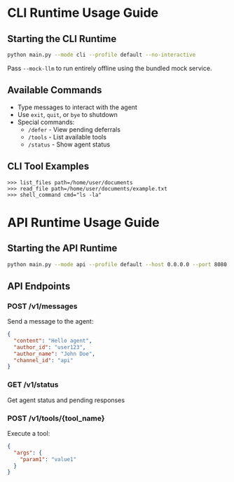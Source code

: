 # CLI Runtime Usage Guide

## Starting the CLI Runtime

```bash
python main.py --mode cli --profile default --no-interactive
```
Pass `--mock-llm` to run entirely offline using the bundled mock service.

## Available Commands

- Type messages to interact with the agent
- Use `exit`, `quit`, or `bye` to shutdown
- Special commands:
  - `/defer` - View pending deferrals
  - `/tools` - List available tools
  - `/status` - Show agent status

## CLI Tool Examples

```
>>> list_files path=/home/user/documents
>>> read_file path=/home/user/documents/example.txt
>>> shell_command cmd="ls -la"
```

# API Runtime Usage Guide

## Starting the API Runtime

```bash
python main.py --mode api --profile default --host 0.0.0.0 --port 8080
```

## API Endpoints

### POST /v1/messages
Send a message to the agent:
```json
{
  "content": "Hello agent",
  "author_id": "user123",
  "author_name": "John Doe",
  "channel_id": "api"
}
```

### GET /v1/status
Get agent status and pending responses

### POST /v1/tools/{tool_name}
Execute a tool:
```json
{
  "args": {
    "param1": "value1"
  }
}
```

